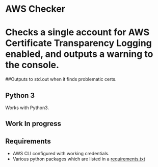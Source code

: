 # AWS Checker #

# Checks a single account for AWS Certificate Transparency Logging enabled, and outputs a warning to the console.

##Outputs to std.out when it finds problematic certs.

## Python 3
Works with Python3. 

## Work In progress

## Requirements

* AWS CLI configured with working credentials.
* Various python packages which are listed in a <a href="requirements.txt">requirements.txt</a>
